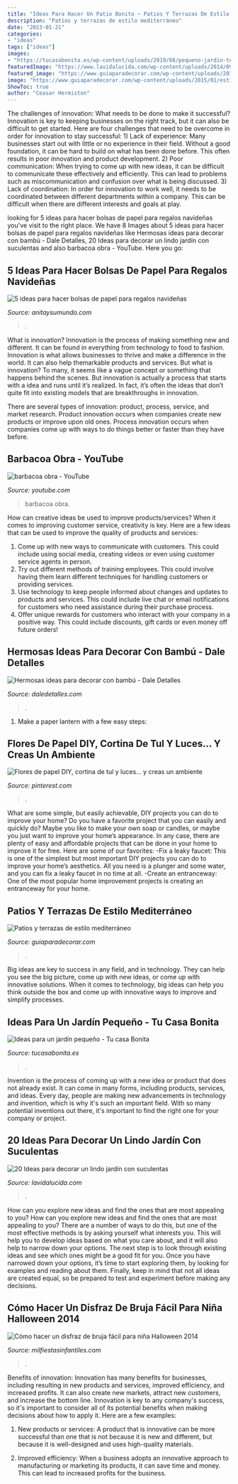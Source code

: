 ```yaml
---
title: "Ideas Para Hacer Un Patio Bonito ~ Patios Y Terrazas De Estilo Mediterráneo"
description: "Patios y terrazas de estilo mediterráneo"
date: "2023-01-21"
categories:
- "ideas"
tags: ["ideas"]
images:
- "https://tucasabonita.es/wp-content/uploads/2019/08/pequeno-jardin-terraza-atico-768x1152.jpg"
featuredImage: "https://www.lavidalucida.com/wp-content/uploads/2014/09/1534336_187117581488707_599128456_n.jpg"
featured_image: "https://www.guiaparadecorar.com/wp-content/uploads/2015/01/estilo-mediterraneo-9.jpg"
image: "https://www.guiaparadecorar.com/wp-content/uploads/2015/01/estilo-mediterraneo-9.jpg"
ShowToc: true
author: "Ceasar Hermiston"
---
```



The challenges of innovation: What needs to be done to make it successful?
Innovation is key to keeping businesses on the right track, but it can also be difficult to get started. Here are four challenges that need to be overcome in order for innovation to stay successful: 1) Lack of experience: Many businesses start out with little or no experience in their field. Without a good foundation, it can be hard to build on what has been done before. This often results in poor innovation and product development. 2) Poor communication: When trying to come up with new ideas, it can be difficult to communicate these effectively and efficiently. This can lead to problems such as miscommunication and confusion over what is being discussed. 3) Lack of coordination: In order for innovation to work well, it needs to be coordinated between different departments within a company. This can be difficult when there are different interests and goals at play.

	

		
looking for 5 ideas para hacer bolsas de papel para regalos navideñas you've visit to the right place. We have 8 Images about 5 ideas para hacer bolsas de papel para regalos navideñas like Hermosas ideas para decorar con bambú - Dale Detalles, 20 Ideas para decorar un lindo jardín con suculentas and also barbacoa obra - YouTube. Here you go:
		
    
## 5 Ideas Para Hacer Bolsas De Papel Para Regalos Navideñas

<img loading=lazy src="https://anitaysumundo.com/wp-content/uploads/2016/12/bolsas-regalo-facebook.jpg" onerror="this.onerror=null;this.src='https://tse2.mm.bing.net/th?id=OIP.n6Cm9cG7zQuAunS5eFTkbwHaD4&amp;pid=15.1';" alt="5 ideas para hacer bolsas de papel para regalos navideñas">

_Source: anitaysumundo.com_

>. 

	

What is innovation?
Innovation is the process of making something new and different. It can be found in everything from technology to food to fashion. Innovation is what allows businesses to thrive and make a difference in the world. It can also help themarkable products and services.
But what is innovation? To many, it seems like a vague concept or something that happens behind the scenes. But innovation is actually a process that starts with a idea and runs until it’s realized. In fact, it’s often the ideas that don’t quite fit into existing models that are breakthroughs in innovation.

There are several types of innovation: product, process, service, and market research. Product innovation occurs when companies create new products or improve upon old ones. Process innovation occurs when companies come up with ways to do things better or faster than they have before.

    
## Barbacoa Obra - YouTube

<img loading=lazy src="http://i.ytimg.com/vi/T6QqlzRXd8o/maxresdefault.jpg" onerror="this.onerror=null;this.src='https://tse3.mm.bing.net/th?id=OIP.5HcW8g8Cbo6UMki6NFMT4wHaEK&amp;pid=15.1';" alt="barbacoa obra - YouTube">

_Source: youtube.com_

>barbacoa obra. 

	

How can creative ideas be used to improve products/services?
When it comes to improving customer service, creativity is key. Here are a few ideas that can be used to improve the quality of products and services: 
1. Come up with new ways to communicate with customers. This could include using social media, creating videos or even using customer service agents in person.
2. Try out different methods of training employees. This could involve having them learn different techniques for handling customers or providing services.
3. Use technology to keep people informed about changes and updates to products and services. This could include live chat or email notifications for customers who need assistance during their purchase process.
4. Offer unique rewards for customers who interact with your company in a positive way. This could include discounts, gift cards or even money off future orders!

    
## Hermosas Ideas Para Decorar Con Bambú - Dale Detalles

<img loading=lazy src="https://www.daledetalles.com/wp-content/uploads/2017/01/decoracion-con-bambu2.jpg" onerror="this.onerror=null;this.src='https://tse4.mm.bing.net/th?id=OIP.HaQGnU9GPSsWytQAznTAugHaLH&amp;pid=15.1';" alt="Hermosas ideas para decorar con bambú - Dale Detalles">

_Source: daledetalles.com_

>. 

	

1. Make a paper lantern with a few easy steps:

    
## Flores De Papel DIY, Cortina De Tul Y Luces... Y Creas Un Ambiente

<img loading=lazy src="https://i.pinimg.com/736x/ae/1d/6b/ae1d6bb89c7cee29201f567338b4040f.jpg" onerror="this.onerror=null;this.src='https://tse1.mm.bing.net/th?id=OIP.V1jF6mCZicKNTLqGphjgDwHaJ3&amp;pid=15.1';" alt="Flores de papel DIY, cortina de tul y luces... y creas un ambiente">

_Source: pinterest.com_

>. 

	

What are some simple, but easily achievable, DIY projects you can do to improve your home?
Do you have a favorite project that you can easily and quickly do? Maybe you like to make your own soap or candles, or maybe you just want to improve your home’s appearance. In any case, there are plenty of easy and affordable projects that can be done in your home to improve it for free. Here are some of our favorites: 
-Fix a leaky faucet: This is one of the simplest but most important DIY projects you can do to improve your home’s aesthetics. All you need is a plunger and some water, and you can fix a leaky faucet in no time at all. 
-Create an entranceway: One of the most popular home improvement projects is creating an entranceway for your home.

    
## Patios Y Terrazas De Estilo Mediterráneo

<img loading=lazy src="https://www.guiaparadecorar.com/wp-content/uploads/2015/01/estilo-mediterraneo-9.jpg" onerror="this.onerror=null;this.src='https://tse2.mm.bing.net/th?id=OIP.67tc3KJlMAkZGHc-STi8LwHaLH&amp;pid=15.1';" alt="Patios y terrazas de estilo mediterráneo">

_Source: guiaparadecorar.com_

>. 

	

Big ideas are key to success in any field, and in technology. They can help you see the big picture, come up with new ideas, or come up with innovative solutions. When it comes to technology, big ideas can help you think outside the box and come up with innovative ways to improve and simplify processes.

    
## Ideas Para Un Jardín Pequeño - Tu Casa Bonita

<img loading=lazy src="https://tucasabonita.es/wp-content/uploads/2019/08/pequeno-jardin-terraza-atico-768x1152.jpg" onerror="this.onerror=null;this.src='https://tse3.mm.bing.net/th?id=OIP.IWqBZg0yr25fTU_IgnMNjAHaLH&amp;pid=15.1';" alt="Ideas para un jardín pequeño - Tu casa Bonita">

_Source: tucasabonita.es_

>. 

	

Invention is the process of coming up with a new idea or product that does not already exist. It can come in many forms, including products, services, and ideas. Every day, people are making new advancements in technology and invention, which is why it's such an important field. With so many potential inventions out there, it's important to find the right one for your company or project.

    
## 20 Ideas Para Decorar Un Lindo Jardín Con Suculentas

<img loading=lazy src="https://www.lavidalucida.com/wp-content/uploads/2014/09/1534336_187117581488707_599128456_n.jpg" onerror="this.onerror=null;this.src='https://tse2.mm.bing.net/th?id=OIP.VYEZimbtUC--piMRCR7BTgHaJ4&amp;pid=15.1';" alt="20 Ideas para decorar un lindo jardín con suculentas">

_Source: lavidalucida.com_

>. 

	

How can you explore new ideas and find the ones that are most appealing to you?
How can you explore new ideas and find the ones that are most appealing to you? There are a number of ways to do this, but one of the most effective methods is by asking yourself what interests you. This will help you to develop ideas based on what you care about, and it will also help to narrow down your options. The next step is to look through existing ideas and see which ones might be a good fit for you. Once you have narrowed down your options, it’s time to start exploring them, by looking for examples and reading about them. Finally, keep in mind that not all ideas are created equal, so be prepared to test and experiment before making any decisions.

    
## Cómo Hacer Un Disfraz De Bruja Fácil Para Niña Halloween 2014

<img loading=lazy src="https://www.milfiestasinfantiles.com/wp-content/uploads/2014/10/easy-halloween-costume-1-e1413240682167.jpg" onerror="this.onerror=null;this.src='https://tse4.mm.bing.net/th?id=OIP.DwaPEIEcHPaVqCMvVSzhiQAAAA&amp;pid=15.1';" alt="Cómo hacer un disfraz de bruja fácil para niña Halloween 2014">

_Source: milfiestasinfantiles.com_

>. 

	

Benefits of innovation:
Innovation has many benefits for businesses, including resulting in new products and services, improved efficiency, and increased profits. It can also create new markets, attract new customers, and increase the bottom line. Innovation is key to any company's success, so it's important to consider all of its potential benefits when making decisions about how to apply it. Here are a few examples:
1. New products or services: A product that is innovative can be more successful than one that is not because it is new and different, but because it is well-designed and uses high-quality materials.

2. Improved efficiency: When a business adopts an innovative approach to manufacturing or marketing its products, it can save time and money. This can lead to increased profits for the business.


